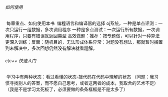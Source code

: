 ###### 如何使用

​		每章重点、如何使用本书
​		编程语言和编译器的选择
​		oj系统，一种是单点评测：一次只运行一组数据，多次调用程序
​					   一种是多点测试：一次运行所有数据，一次调用程序，只要有错误就返回类型
​		高效做题：推荐：按专题做，可以针对一种算法更深入训练；反面：随机目的，无法形成体系
​							异常：对题没有想法，那就暂时搁置到未解决中，多次回想仍然没有解决就看题解。

###### c\c++ 快速入门

​		学习中有两种状态：看过看懂的状态-敲代码在代码中理解的状态
​		（问题：我习惯寻找别人的答案，而不愿自己思考，或者这两者的成本，我取舍的艺术不足）
​			（我是不是学习太死板了，必须要做的条条框框是不是太多了）